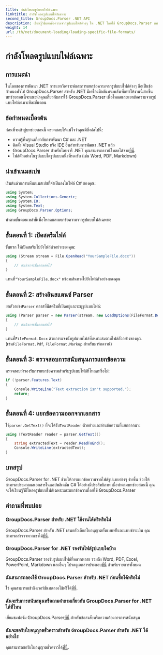 ```yaml
---
title: กำลังโหลดรูปแบบไฟล์เฉพาะ
linktitle: กำลังโหลดรูปแบบไฟล์เฉพาะ
second_title: GroupDocs.Parser .NET API
description: เรียนรู้วิธีแยกข้อความจากรูปแบบไฟล์ต่างๆ ใน .NET โดยใช้ GroupDocs.Parser บทช่วยสอนทีละขั้นตอนเพื่อการประมวลผลเอกสารอย่างมีประสิทธิภาพ
weight: 14
url: /th/net/document-loading/loading-specific-file-formats/
---
```


# กำลังโหลดรูปแบบไฟล์เฉพาะ

## การแนะนำ
ในโลกของการพัฒนา .NET การแยกวิเคราะห์และการแยกข้อความจากรูปแบบไฟล์ต่างๆ ถือเป็นข้อกำหนดทั่วไป GroupDocs.Parser สำหรับ .NET มีเครื่องมืออันทรงพลังเพื่อทำให้งานนี้ง่ายขึ้น บทช่วยสอนนี้จะแนะนำคุณเกี่ยวกับการใช้ GroupDocs.Parser เพื่อโหลดและแยกข้อความจากรูปแบบไฟล์เฉพาะทีละขั้นตอน
## ข้อกำหนดเบื้องต้น
ก่อนที่จะเข้าสู่บทช่วยสอนนี้ ตรวจสอบให้แน่ใจว่าคุณมีสิ่งต่อไปนี้:
- ความรู้พื้นฐานเกี่ยวกับการพัฒนา C# และ .NET
- ติดตั้ง Visual Studio หรือ IDE อื่นสำหรับการพัฒนา .NET แล้ว
-  GroupDocs.Parser สำหรับไลบรารี .NET คุณสามารถดาวน์โหลดได้จาก[ที่นี่](https://releases.groupdocs.com/parser/net/).
- ไฟล์ตัวอย่างในรูปแบบใดรูปแบบหนึ่งที่รองรับ (เช่น Word, PDF, Markdown)

## นำเข้าเนมสเปซ
เริ่มต้นด้วยการเพิ่มเนมสเปซที่จำเป็นลงในไฟล์ C# ของคุณ:
```csharp
using System;
using System.Collections.Generic;
using System.IO;
using System.Text;
using GroupDocs.Parser.Options;
```

ทำตามขั้นตอนเหล่านี้เพื่อโหลดและแยกข้อความจากรูปแบบไฟล์เฉพาะ:
## ขั้นตอนที่ 1: เปิดสตรีมไฟล์
ขั้นแรก ให้เปิดสตรีมไปยังไฟล์ตัวอย่างของคุณ:
```csharp
using (Stream stream = File.OpenRead("YourSampleFile.docx"))
{
    // ดำเนินการขั้นตอนต่อไป
}
```
 แทนที่`"YourSampleFile.docx"` พร้อมเส้นทางไปยังไฟล์ตัวอย่างของคุณ
## ขั้นตอนที่ 2: สร้างอินสแตนซ์ Parser
 ยกตัวอย่าง`Parser` คลาสที่มีสตรีมที่เปิดอยู่และระบุรูปแบบไฟล์:
```csharp
using (Parser parser = new Parser(stream, new LoadOptions(FileFormat.Docx)))
{
    // ดำเนินการขั้นตอนต่อไป
}
```
 แทนที่`FileFormat.Docx` ด้วยการแจงนับรูปแบบไฟล์ที่เหมาะสมตามไฟล์ตัวอย่างของคุณ (เช่น`FileFormat.Pdf`, `FileFormat.Markup` สำหรับมาร์กดาวน์)
## ขั้นตอนที่ 3: ตรวจสอบการสนับสนุนการแยกข้อความ
ตรวจสอบว่ารองรับการแยกข้อความสำหรับรูปแบบไฟล์ที่โหลดหรือไม่:
```csharp
if (!parser.Features.Text)
{
    Console.WriteLine("Text extraction isn't supported.");
    return;
}
```
## ขั้นตอนที่ 4: แยกข้อความออกจากเอกสาร
 ใช้`parser.GetText()` ที่จะได้รับ`TextReader` ตัวอย่างและอ่านข้อความที่แยกออกมา:
```csharp
using (TextReader reader = parser.GetText())
{
    string extractedText = reader.ReadToEnd();
    Console.WriteLine(extractedText);
}
```

## บทสรุป
GroupDocs.Parser for .NET ช่วยให้การแยกข้อความจากไฟล์รูปแบบต่างๆ ง่ายขึ้น ช่วยให้สามารถประมวลผลเอกสารในแอปพลิเคชัน C# ได้อย่างมีประสิทธิภาพ เมื่อทำตามบทช่วยสอนนี้ คุณจะได้เรียนรู้วิธีโหลดรูปแบบไฟล์เฉพาะและแยกข้อความโดยใช้ GroupDocs.Parser

## คำถามที่พบบ่อย
### GroupDocs.Parser สำหรับ .NET ใช้งานได้ฟรีหรือไม่
GroupDocs.Parser สำหรับ .NET เสนอตัวเลือกใบอนุญาตทั้งแบบฟรีและแบบชำระเงิน คุณสามารถสำรวจพวกเขาได้[ที่นี่](https://purchase.groupdocs.com/buy).
### GroupDocs.Parser for .NET รองรับไฟล์รูปแบบใดบ้าง
 GroupDocs.Parser รองรับรูปแบบไฟล์ที่หลากหลาย รวมถึง Word, PDF, Excel, PowerPoint, Markdown และอื่นๆ โปรดดูเอกสารประกอบ[ที่นี่](https://tutorials.groupdocs.com/parser/net/) สำหรับรายการทั้งหมด
### ฉันสามารถลองใช้ GroupDocs.Parser สำหรับ .NET ก่อนซื้อได้หรือไม่
 ใช่ คุณสามารถเข้าถึงเวอร์ชันทดลองใช้ฟรีได้[ที่นี่](https://releases.groupdocs.com/).
### ฉันจะรับการสนับสนุนหรือถามคำถามเกี่ยวกับ GroupDocs.Parser for .NET ได้ที่ไหน
 เยี่ยมชมฟอรัม GroupDocs.Parser[ที่นี่](https://forum.groupdocs.com/c/parser/17) สำหรับข้อสงสัยหรือความต้องการการสนับสนุน
### ฉันจะขอรับใบอนุญาตชั่วคราวสำหรับ GroupDocs.Parser สำหรับ .NET ได้อย่างไร
 คุณสามารถขอรับใบอนุญาตชั่วคราวได้[ที่นี่](https://purchase.groupdocs.com/temporary-license/).